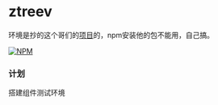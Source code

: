 # ztreev
环境是抄的这个哥们的[项目](https://github.com/Litor/ztree-vue)的，npm安装他的包不能用，自己搞。

[![NPM](https://nodei.co/npm/ztreev.png)](https://nodei.co/npm/ztreev/)

### 计划
搭建组件测试环境
